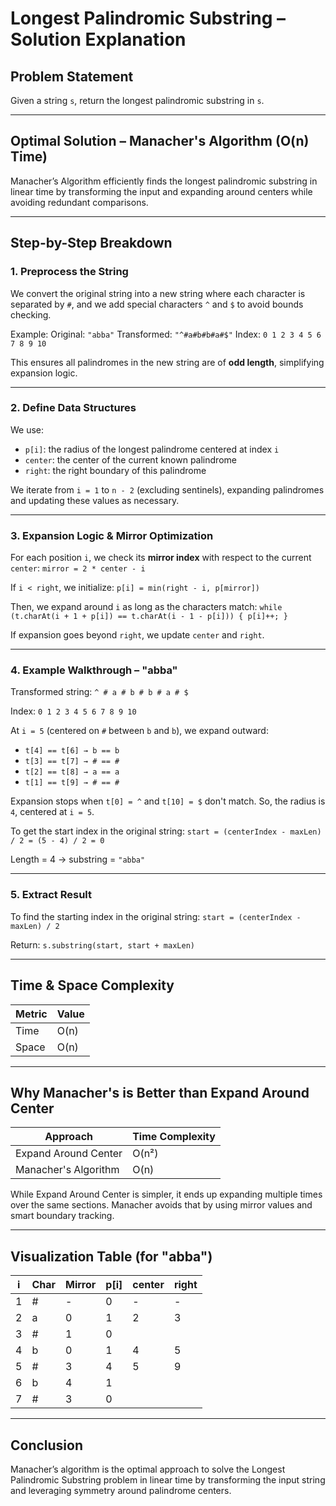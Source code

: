 # Longest Palindromic Substring – Solution Explanation

## Problem Statement

Given a string `s`, return the longest palindromic substring in `s`.

---

## Optimal Solution – Manacher's Algorithm (O(n) Time)

Manacher’s Algorithm efficiently finds the longest palindromic substring in linear time by transforming the input and expanding around centers while avoiding redundant comparisons.

---

## Step-by-Step Breakdown

### 1. Preprocess the String

We convert the original string into a new string where each character is separated by `#`, and we add special characters `^` and `$` to avoid bounds checking.

Example:
Original: `"abba"`
Transformed: `"^#a#b#b#a#$"`
Index: `0 1 2 3 4 5 6 7 8 9 10`


This ensures all palindromes in the new string are of **odd length**, simplifying expansion logic.

---

### 2. Define Data Structures

We use:
- `p[i]`: the radius of the longest palindrome centered at index `i`
- `center`: the center of the current known palindrome
- `right`: the right boundary of this palindrome

We iterate from `i = 1` to `n - 2` (excluding sentinels), expanding palindromes and updating these values as necessary.

---

### 3. Expansion Logic & Mirror Optimization

For each position `i`, we check its **mirror index** with respect to the current `center`:
`mirror = 2 * center - i`

If `i < right`, we initialize:
`p[i] = min(right - i, p[mirror])`

Then, we expand around `i` as long as the characters match:
`while (t.charAt(i + 1 + p[i]) == t.charAt(i - 1 - p[i])) {
p[i]++;
}`

If expansion goes beyond `right`, we update `center` and `right`.

---

### 4. Example Walkthrough – "abba"

Transformed string:
`^ # a # b # b # a # $`

Index:
`0 1 2 3 4 5 6 7 8 9 10`

At `i = 5` (centered on `#` between `b` and `b`), we expand outward:
- `t[4] == t[6] → b == b`
- `t[3] == t[7] → # == #`
- `t[2] == t[8] → a == a`
- `t[1] == t[9] → # == #`

Expansion stops when `t[0] = ^` and `t[10] = $` don't match. So, the radius is `4`, centered at `i = 5`.

To get the start index in the original string:
`start = (centerIndex - maxLen) / 2 = (5 - 4) / 2 = 0`

Length = 4 → substring = `"abba"`

---

### 5. Extract Result

To find the starting index in the original string:
`start = (centerIndex - maxLen) / 2`

Return:
`s.substring(start, start + maxLen)`


---

## Time & Space Complexity

| Metric       | Value       |
|--------------|-------------|
| Time         | O(n)        |
| Space        | O(n)        |

---

## Why Manacher's is Better than Expand Around Center

| Approach                   | Time Complexity |
|---------------------------|-----------------|
| Expand Around Center      | O(n²)           |
| Manacher's Algorithm      | O(n)            |

While Expand Around Center is simpler, it ends up expanding multiple times over the same sections. Manacher avoids that by using mirror values and smart boundary tracking.

---

## Visualization Table (for "abba")

| i | Char | Mirror | p[i] | center | right |
|---|------|--------|------|--------|-------|
| 1 | #    | -      | 0    | -      | -     |
| 2 | a    | 0      | 1    | 2      | 3     |
| 3 | #    | 1      | 0    |        |       |
| 4 | b    | 0      | 1    | 4      | 5     |
| 5 | #    | 3      | 4    | 5      | 9     |
| 6 | b    | 4      | 1    |        |       |
| 7 | #    | 3      | 0    |        |       |

---

## Conclusion

Manacher’s algorithm is the optimal approach to solve the Longest Palindromic Substring problem in linear time by transforming the input string and leveraging symmetry around palindrome centers.